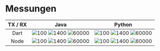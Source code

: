 # Messungen

| TX / RX | Java | Python |
:-------------------------:|:-------------------------:|:-------------------------:
| Dart | ![100](https://raw.githubusercontent.com/haemtim/nvs23_ps/main/messungen/Dart_Java/plot100.png?token=GHSAT0AAAAAAB5DED2NVVVDUX2E7YN4IJP4ZCP7DRQ) ![1400](https://raw.githubusercontent.com/haemtim/nvs23_ps/main/messungen/Dart_Java/plot1400.png?token=GHSAT0AAAAAAB5DED2NPQF5AXG6VZRRJOEQZCP7DVQ) ![60000](https://raw.githubusercontent.com/haemtim/nvs23_ps/main/messungen/Dart_Java/plot60000.png?token=GHSAT0AAAAAAB5DED2NG55KODZX3XOXCQ3GZCP7D2A) | ![100](https://raw.githubusercontent.com/haemtim/nvs23_ps/main/messungen/Dart_Python/plot100.png?token=GHSAT0AAAAAAB5DED2MMROO2NTNHPHJDEDWZCP5ILA) ![1400](https://raw.githubusercontent.com/haemtim/nvs23_ps/main/messungen/Dart_Python/plot1400.png?token=GHSAT0AAAAAAB5DED2MRH3EQHQKUPISAPJAZCP5MTA) ![60000](https://raw.githubusercontent.com/haemtim/nvs23_ps/main/messungen/Dart_Python/plot60000.png?token=GHSAT0AAAAAAB5DED2MG5DSDMELOFVOBUXGZCP5PPQ) |
| Node | ![100](https://raw.githubusercontent.com/haemtim/nvs23_ps/main/messungen/Node_Java/plot100.png?token=GHSAT0AAAAAAB5DED2NWDYC7TXI4L3LYBJWZCP7EBA) ![1400](https://raw.githubusercontent.com/haemtim/nvs23_ps/main/messungen/Node_Java/plot1400.png?token=GHSAT0AAAAAAB5DED2MM5C3HMQMCKQCBHPGZCP7EFA) ![60000](https://raw.githubusercontent.com/haemtim/nvs23_ps/main/messungen/Node_Java/plot60000.png?token=GHSAT0AAAAAAB5DED2N7FMKBQAWU4IGKEMOZCP7EIQ) | ![100](https://raw.githubusercontent.com/haemtim/nvs23_ps/main/messungen/Node_Python/plot100.png?token=GHSAT0AAAAAAB5DED2NKDHMP7FBCBSI5F4OZCP5PYA) ![1400](https://raw.githubusercontent.com/haemtim/nvs23_ps/main/messungen/Node_Python/plot1400.png?token=GHSAT0AAAAAAB5DED2MKJOYUF77UT4KOPGGZCP5JSQ) ![60000](https://raw.githubusercontent.com/haemtim/nvs23_ps/main/messungen/Node_Python/plot60000.png?token=GHSAT0AAAAAAB5DED2MW72AFYJCOXN44ZYWZCP5JZQ) |